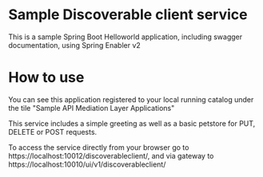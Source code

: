 # Sample Discoverable client service

This is a sample Spring Boot Helloworld application, including swagger documentation, using Spring Enabler v2

# How to use

You can see this application registered to your local running catalog under the tile "Sample API Mediation Layer Applications"

This service includes a simple greeting as well as a basic petstore for PUT, DELETE or POST requests. 

To access the service directly from your browser go to https://localhost:10012/discoverableclient/,
and via gateway to https://localhost:10010/ui/v1/discoverableclient/


